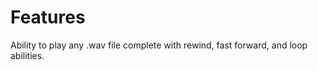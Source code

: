 # **Features**
Ability to play any .wav file complete with rewind, fast forward, and loop abilities.
